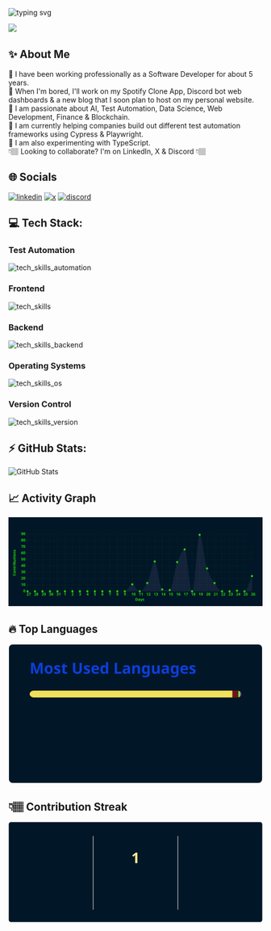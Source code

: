 <div align="left">

![typing svg](https://readme-typing-svg.demolab.com?font=Georgia&size=30&pause=1000&color=1c5cfc&width=435&lines=Hello!+My+name+is+Dominick🙂;Welcome+to+my+GitHub!💻)

</div>

![](https://img.shields.io/badge/Profile%20Views-37.5k-blue?logo=linkedin)

## ✨ About Me
🔹 I have been working professionally as a Software Developer for about 5 years. <br>
🔹 When I'm bored, I'll work on my Spotify Clone App, Discord bot web dashboards & a new blog that I soon plan to host on my personal website.<br>
🔹 I am passionate about AI, Test Automation, Data Science, Web Development, Finance & Blockchain. <br>
🔹 I am currently helping companies build out different test automation frameworks using Cypress & Playwright.<br>
🔹 I am also experimenting with TypeScript.<br>
 👇🏽 Looking to collaborate? I'm on LinkedIn, X & Discord 👇🏽

## 🌐 Socials
[![linkedin](https://skillicons.dev/icons?i=linkedin)](https://linkedin.com/in/dominicksidari/)
[![x](https://skillicons.dev/icons?i=twitter)](https://twitter.com/dom_sidari25)
[![discord](https://skillicons.dev/icons?i=discord)](https://discordapp.com/users/909535714767671346/)

## 💻 Tech Stack:
### Test Automation
![tech_skills_automation](https://skillicons.dev/icons?i=selenium,cypress,postman,gherkin)
### Frontend
![tech_skills](https://skillicons.dev/icons?i=html,css,windicss,js,ts,md,react,redux,nextjs,vite,discordjs,vscode&theme=dark)
### Backend
![tech_skills_backend](https://skillicons.dev/icons?i=cs,dotnet,azure,heroku,nodejs,express,maven,mongodb,powershell,tensorflow,terraform)
### Operating Systems
![tech_skills_os](https://skillicons.dev/icons?i=windows,linux,ubuntu)
### Version Control
![tech_skills_version](https://skillicons.dev/icons?i=git,github,gitlab,bitbucket)

## ⚡ GitHub Stats:
<img src="https://github.com/expo25/expo25/blob/main/stats/github-stats.svg" alt="GitHub Stats" />

## 📈 Activity Graph
<img src="https://github.com/expo25/expo25/blob/main/stats/activity-graph.svg" alt="Activity Graph" />

## 🔥 Top Languages
<img src="https://github.com/expo25/expo25/blob/main/stats/top-languages.svg" alt="Top Languages" />

## 👇🏽 Contribution Streak
<img src="https://github.com/expo25/expo25/blob/main/stats/github-streak.svg" alt="Contribution Streak" />